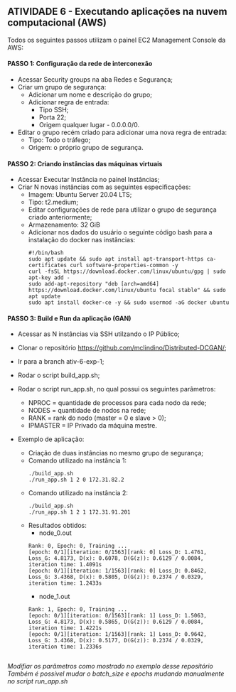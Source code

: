 ## ATIVIDADE 6 - Executando aplicações na nuvem computacional (AWS)
Todos os seguintes passos utilizam o painel EC2 Management Console da AWS: 

#### PASSO 1: Configuração da rede de interconexão

- Acessar Security groups na aba Redes e Segurança;
- Criar um grupo de segurança:
  - Adicionar um nome e descrição do grupo;
  - Adicionar regra de entrada:
    - Tipo SSH;
    - Porta 22;
    - Origem qualquer lugar - 0.0.0.0/0.
- Editar o grupo recém criado para adicionar uma nova regra de entrada:
  - Tipo: Todo o tráfego;
  - Origem: o próprio grupo de segurança.

#### PASSO 2: Criando instâncias das máquinas virtuais
- Acessar Executar Instância no painel Instâncias;
- Criar N novas instâncias com as seguintes especificações:
  - Imagem: Ubuntu Server 20.04 LTS;
  - Tipo: t2.medium;
  - Editar configurações de rede para utilizar o grupo de segurança criado anteriormente;
  - Armazenamento: 32 GiB
  - Adicionar nos dados do usuário o seguinte código bash para a instalação do docker nas instâncias:
    ```
    #!/bin/bash
    sudo apt update && sudo apt install apt-transport-https ca-certificates curl software-properties-common -y
    curl -fsSL https://download.docker.com/linux/ubuntu/gpg | sudo apt-key add -
    sudo add-apt-repository "deb [arch=amd64] https://download.docker.com/linux/ubuntu focal stable" && sudo apt update
    sudo apt install docker-ce -y && sudo usermod -aG docker ubuntu
    ```
    
#### PASSO 3: Build e Run da aplicação (GAN)
- Acessar as N instâncias via SSH utilzando o IP Público;
- Clonar o repositório https://github.com/mclindino/Distributed-DCGAN/;
- Ir para a branch ativ-6-exp-1;
- Rodar o script build_app.sh;
- Rodar o script run_app.sh, no qual possui os seguintes parâmetros:
  - NPROC = quantidade de processos para cada nodo da rede;
  - NODES = quantidade de nodos na rede;
  - RANK = rank do nodo (master = 0 e slave > 0);
  - IPMASTER = IP Privado da máquina mestre.
 
 - Exemplo de aplicação:
    - Criação de duas instâncias no mesmo grupo de segurança;
    - Comando utilizado na instância 1:
      ```
      ./build_app.sh
      ./run_app.sh 1 2 0 172.31.82.2
      ```
    - Comando utilizado na instância 2:
      ```
      ./build_app.sh
      ./run_app.sh 1 2 1 172.31.91.201
      ```
    - Resultados obtidos:
      - node_0.out
      ```
      Rank: 0, Epoch: 0, Training ...
      [epoch: 0/1][iteration: 0/1563][rank: 0] Loss_D: 1.4761, Loss_G: 4.8173, D(x): 0.6078, D(G(z)): 0.6129 / 0.0084, iteration time: 1.4091s
      [epoch: 0/1][iteration: 1/1563][rank: 0] Loss_D: 0.8462, Loss_G: 3.4368, D(x): 0.5805, D(G(z)): 0.2374 / 0.0329, iteration time: 1.2433s
      ```
      - node_1.out
      ```
      Rank: 1, Epoch: 0, Training ...
      [epoch: 0/1][iteration: 0/1563][rank: 1] Loss_D: 1.5063, Loss_G: 4.8173, D(x): 0.5865, D(G(z)): 0.6129 / 0.0084, iteration time: 1.4221s
      [epoch: 0/1][iteration: 1/1563][rank: 1] Loss_D: 0.9642, Loss_G: 3.4368, D(x): 0.5177, D(G(z)): 0.2374 / 0.0329, iteration time: 1.2336s
    ```
_Modifiar os parâmetros como mostrado no exemplo desse repositório_
_Também é possível mudar o batch_size e epochs mudando manualmente no script run_app.sh_
